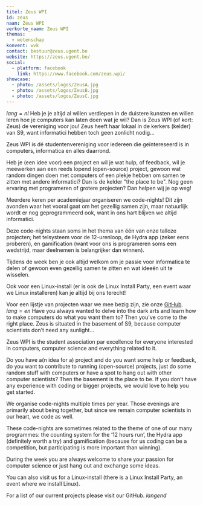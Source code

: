 ```yaml
---
titel: Zeus WPI
id: zeus
naam: Zeus WPI
verkorte_naam: Zeus WPI
themas:
  - wetenschap
konvent: wvk
contact: bestuur@zeus.ugent.be
website: https://zeus.ugent.be/
social:
  - platform: facebook
    link: https://www.facebook.com/zeus.wpi/
showcase:
  - photo: /assets/logos/ZeusA.jpg
  - photo: /assets/logos/ZeusB.jpg
  - photo: /assets/logos/ZeusC.jpg
---
```


$lang=nl$
Heb je je altijd al willen verdiepen in de duistere kunsten en willen leren hoe je computers kan laten doen wat je wil? Dan is Zeus WPI (of kort: Zeus) de vereniging voor jou! Zeus heeft haar lokaal in de kerkers (kelder) van S9, want informatici hebben toch geen zonlicht nodig...

Zeus WPI is dé studentenvereniging voor iedereen die geïntereseerd is in computers, informatica en alles daarrond.

Heb je (een idee voor) een project en wil je wat hulp, of feedback, wil je meewerken aan een reeds lopend (open-source) project, gewoon wat random dingen doen met computers of een plekje hebben om samen te zitten met andere informatici? Dan is de kelder "the place to be". Nog geen ervaring met programeren of grotere projecten? Dan helpen wij je op weg!

Meerdere keren per academiejaar organiseren we code-nights! Dit zijn avonden waar het vooral gaat om het gezellig samen zijn, maar natuurlijk wordt er nog geprogrammeerd ook, want in ons hart blijven we altijd informatici.

Deze code-nights staan soms in het thema van één van onze talloze projecten; het telsysteem voor de 12-urenloop, de Hydra app (zeker eens proberen), en gamification (want voor ons is programeren soms een wedstrijd, maar deelnemen is belangrijker dan winnen).

Tijdens de week ben je ook altijd welkom om je passie voor informatica te delen of gewoon even gezellig samen te zitten en wat ideeën uit te wisselen.

Ook voor een Linux-install (er is ook de Linux Install Party, een event waar we Linux installeren) kan je altijd bij ons terecht!

Voor een lijstje van projecten waar we mee bezig zijn, zie onze [GitHub](https://github.com/ZeusWPI).
$lang=en$
Have you always wanted to delve into the dark arts and learn how to make computers do what you want them to? Then you've come to the right place. Zeus is situated in the basement of S9, because computer scientists don’t need any sunlight…

Zeus WPI is the student association par excellence for everyone interested in computers, computer science and everything related to it.

Do you have a(n idea for a) project and do you want some help or feedback, do you want to contribute to running (open-source) projects, just do some random stuff with computers or have a spot to hang out with other computer scientists? Then the basement is the place to be. If you don’t have any experience with coding or bigger projects, we would love to help you get started.

We organise code-nights multiple times per year. Those evenings are primarily about being together, but since we remain computer scientists in our heart, we code as well.

These code-nights are sometimes related to the theme of one of our many programmes: the counting system for the ‘12 hours run’, the Hydra app (definitely worth a try) and gamification (because for us coding can be a competition, but participating is more important than winning).

During the week you are always welcome to share your passion for computer science or just hang out and exchange some ideas.

You can also visit us for a Linux-install (there is a Linux Install Party, an event where we install Linux).

For a list of our current projects please visit our GitHub.
$langend$
